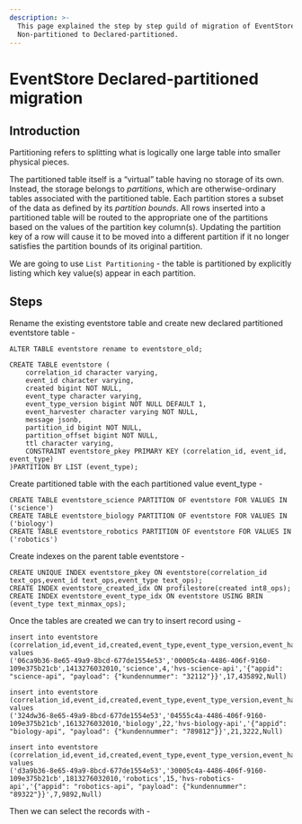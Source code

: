 ```yaml
---
description: >-
  This page explained the step by step guild of migration of EventStore
  Non-partitioned to Declared-partitioned.
---
```


# EventStore Declared-partitioned migration

## Introduction

Partitioning refers to splitting what is logically one large table into smaller physical pieces.

The partitioned table itself is a “virtual” table having no storage of its own. Instead, the storage belongs to _partitions_, which are otherwise-ordinary tables associated with the partitioned table. Each partition stores a subset of the data as defined by its _partition bounds_. All rows inserted into a partitioned table will be routed to the appropriate one of the partitions based on the values of the partition key column\(s\). Updating the partition key of a row will cause it to be moved into a different partition if it no longer satisfies the partition bounds of its original partition. 

We are going to use `List Partitioning` - the table is partitioned by explicitly listing which key value\(s\) appear in each partition.

## Steps

Rename the existing eventstore table and create new declared partitioned eventstore table -

```text
ALTER TABLE eventstore rename to eventstore_old;

CREATE TABLE eventstore (
    correlation_id character varying,
    event_id character varying,
    created bigint NOT NULL,
    event_type character varying,
    event_type_version bigint NOT NULL DEFAULT 1,
    event_harvester character varying NOT NULL,
    message jsonb,
    partition_id bigint NOT NULL,
    partition_offset bigint NOT NULL,
    ttl character varying,
    CONSTRAINT eventstore_pkey PRIMARY KEY (correlation_id, event_id, event_type)
)PARTITION BY LIST (event_type);
```

Create partitioned table with the each partitioned value event\_type -

```text
CREATE TABLE eventstore_science PARTITION OF eventstore FOR VALUES IN ('science')
CREATE TABLE eventstore_biology PARTITION OF eventstore FOR VALUES IN ('biology')
CREATE TABLE eventstore_robotics PARTITION OF eventstore FOR VALUES IN ('robotics')
```

Create indexes on the parent table eventstore -

```text
CREATE UNIQUE INDEX eventstore_pkey ON eventstore(correlation_id text_ops,event_id text_ops,event_type text_ops);
CREATE INDEX eventstore_created_idx ON profilestore(created int8_ops);
CREATE INDEX eventstore_event_type_idx ON eventstore USING BRIN (event_type text_minmax_ops);
```

Once the tables are created we can try to insert record using -

```text
insert into eventstore (correlation_id,event_id,created,event_type,event_type_version,event_harvester,message,partition_id,partition_offset,ttl) values
('06ca9b36-8e65-49a9-8bcd-677de1554e53','00005c4a-4486-406f-9160-109e375b21cb',1413276032010,'science',4,'hvs-science-api','{"appid": "science-api", "payload": {"kundennummer": "32112"}}',17,435892,Null)

insert into eventstore (correlation_id,event_id,created,event_type,event_type_version,event_harvester,message,partition_id,partition_offset,ttl) values
('324dw36-8e65-49a9-8bcd-677de1554e53','04555c4a-4486-406f-9160-109e375b21cb',1613276032010,'biology',22,'hvs-biology-api','{"appid": "biology-api", "payload": {"kundennummer": "789812"}}',21,3222,Null)

insert into eventstore (correlation_id,event_id,created,event_type,event_type_version,event_harvester,message,partition_id,partition_offset,ttl) values
('d3a9b36-8e65-49a9-8bcd-677de1554e53','30005c4a-4486-406f-9160-109e375b21cb',1813276032010,'robotics',15,'hvs-robotics-api','{"appid": "robotics-api", "payload": {"kundennummer": "89322"}}',7,9892,Null)
```

Then we can select the records with -

```text

```

